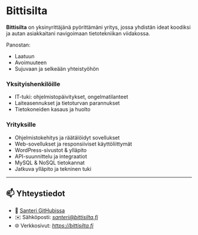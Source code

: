 # Bittisilta

**Bittisilta** on yksinyrittäjänä pyörittämäni yritys, jossa yhdistän ideat koodiksi ja autan asiakkaitani navigoimaan tietotekniikan viidakossa.

Panostan:
- Laatuun
- Avoimuuteen
- Sujuvaan ja selkeään yhteistyöhön


###  Yksityishenkilöille

-  IT-tuki: ohjelmistopäivitykset, ongelmatilanteet
- Laiteasennukset ja tietoturvan parannukset
-  Tietokoneiden kasaus ja huolto

###  Yrityksille

-  Ohjelmistokehitys ja räätälöidyt sovellukset
-  Web-sovellukset ja responsiiviset käyttöliittymät
-  WordPress-sivustot & ylläpito
-  API-suunnittelu ja integraatiot
-  MySQL & NoSQL tietokannat
-  Jatkuva ylläpito ja tekninen tuki

---

## 📫 Yhteystiedot

- 🔗 [Santeri GitHubissa](https://github.com/santeri1337)
- ✉️ Sähköposti: *santeri@bittisilta.fi*  
- 🌐 Verkkosivut: *https://bittisilta.fi*


